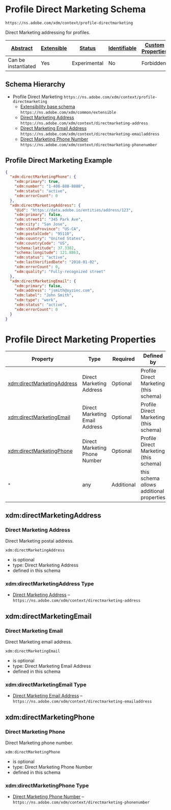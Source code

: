 
# Profile Direct Marketing Schema

```
https://ns.adobe.com/xdm/context/profile-directmarketing
```

Direct Marketing addressing for profiles.

| [Abstract](../../abstract.md) | [Extensible](../../extensions.md) | [Status](../../status.md) | [Identifiable](../../id.md) | [Custom Properties](../../extensions.md) | [Additional Properties](../../extensions.md) | Defined In |
|-------------------------------|-----------------------------------|---------------------------|-----------------------------|------------------------------------------|----------------------------------------------|------------|
| Can be instantiated | Yes | Experimental | No | Forbidden | Permitted | [context/profile-directmarketing.schema.json](context/profile-directmarketing.schema.json) |
## Schema Hierarchy

* Profile Direct Marketing `https://ns.adobe.com/xdm/context/profile-directmarketing`
  * [Extensibility base schema](../common/extensible.schema.md) `https://ns.adobe.com/xdm/common/extensible`
  * [Direct Marketing Address](directmarketing-address.schema.md) `https://ns.adobe.com/xdm/context/directmarketing-address`
  * [Direct Marketing Email Address](directmarketing-emailaddress.schema.md) `https://ns.adobe.com/xdm/context/directmarketing-emailaddress`
  * [Direct Marketing Phone Number](directmarketing-phonenumber.schema.md) `https://ns.adobe.com/xdm/context/directmarketing-phonenumber`


## Profile Direct Marketing Example
```json
{
  "xdm:directMarketingPhone": {
    "xdm:primary": true,
    "xdm:number": "1-408-888-8888",
    "xdm:status": "active",
    "xdm:errorCount": 0
  },
  "xdm:directMarketingAddress": {
    "@id": "https://data.adobe.io/entities/address/123",
    "xdm:primary": false,
    "xdm:street1": "345 Park Ave",
    "xdm:city": "San Jose",
    "xdm:stateProvince": "US-CA",
    "xdm:postalCode": "95110",
    "xdm:country": "United States",
    "xdm:countryCode": "US",
    "schema:latitude": 37.3382,
    "schema:longitude": 121.8863,
    "xdm:status": "active",
    "xdm:lastVerifiedDate": "2018-01-02",
    "xdm:errorCount": 0,
    "xdm:quality": "Fully-recognized street"
  },
  "xdm:directMarketingEmail": {
    "xdm:primary": false,
    "xdm:address": "jsmith@xyzinc.com",
    "xdm:label": "John Smith",
    "xdm:type": "work",
    "xdm:status": "active",
    "xdm:errorCount": 0
  }
}
```

# Profile Direct Marketing Properties

| Property | Type | Required | Defined by |
|----------|------|----------|------------|
| [xdm:directMarketingAddress](#xdmdirectmarketingaddress) | Direct Marketing Address | Optional | Profile Direct Marketing (this schema) |
| [xdm:directMarketingEmail](#xdmdirectmarketingemail) | Direct Marketing Email Address | Optional | Profile Direct Marketing (this schema) |
| [xdm:directMarketingPhone](#xdmdirectmarketingphone) | Direct Marketing Phone Number | Optional | Profile Direct Marketing (this schema) |
| `*` | any | Additional | this schema *allows* additional properties |

## xdm:directMarketingAddress
### Direct Marketing Address

Direct Marketing postal address.

`xdm:directMarketingAddress`
* is optional
* type: Direct Marketing Address
* defined in this schema

### xdm:directMarketingAddress Type


* [Direct Marketing Address](directmarketing-address.schema.md) – `https://ns.adobe.com/xdm/context/directmarketing-address`





## xdm:directMarketingEmail
### Direct Marketing Email

Direct Marketing email address.

`xdm:directMarketingEmail`
* is optional
* type: Direct Marketing Email Address
* defined in this schema

### xdm:directMarketingEmail Type


* [Direct Marketing Email Address](directmarketing-emailaddress.schema.md) – `https://ns.adobe.com/xdm/context/directmarketing-emailaddress`





## xdm:directMarketingPhone
### Direct Marketing Phone

Direct Marketing phone number.

`xdm:directMarketingPhone`
* is optional
* type: Direct Marketing Phone Number
* defined in this schema

### xdm:directMarketingPhone Type


* [Direct Marketing Phone Number](directmarketing-phonenumber.schema.md) – `https://ns.adobe.com/xdm/context/directmarketing-phonenumber`




